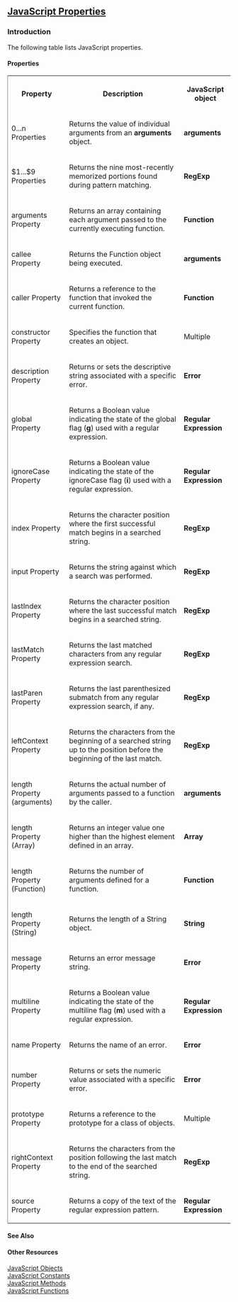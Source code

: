 ## [JavaScript Properties](JavaScript-Properties.html)

### Introduction 

 The following table lists JavaScript properties.

#### Properties 

<div id="sectionSection0" class="section" name="collapseableSection" style="" expanded="true">
  <div class="caption"></div>
  <div class="tableSection">
    <table width="50%" cellspacing="2" cellpadding="5" frame="lhs">
      <tr>
        <th>
          <p xmlns:util="util">
            Property
          </p>
        </th>
        <th>
          <p xmlns:util="util">
            Description
          </p>
        </th>
        <th>
          <p xmlns:util="util">
            JavaScript object
          </p>
        </th>
      </tr>
      <tr>
        <td>
          <p xmlns:util="util">
            0...n Properties
          </p>
        </td>
        <td>
          <p xmlns:util="util">
            Returns the value of individual arguments from an <b>arguments</b> object.
          </p>
        </td>
        <td>
          <p xmlns:util="util">
            <b>arguments</b>
          </p>
        </td>
      </tr>
      <tr>
        <td>
          <p xmlns:util="util">
            $1...$9 Properties
          </p>
        </td>
        <td>
          <p xmlns:util="util">
            Returns the nine most-recently memorized portions found during pattern matching.
          </p>
        </td>
        <td>
          <p xmlns:util="util">
            <b>RegExp</b>
          </p>
        </td>
      </tr>
      <tr>
        <td>
          <p xmlns:util="util">
            arguments Property
          </p>
        </td>
        <td>
          <p xmlns:util="util">
            Returns an array containing each argument passed to the currently executing function.
          </p>
        </td>
        <td>
          <p xmlns:util="util">
            <b>Function</b>
          </p>
        </td>
      </tr>
      <tr>
        <td>
          <p xmlns:util="util">
            callee Property
          </p>
        </td>
        <td>
          <p xmlns:util="util">
            Returns the <span sdata="langKeyword" value="Function"><span class="keyword">Function</span></span> object being executed.
          </p>
        </td>
        <td>
          <p xmlns:util="util">
            <b>arguments</b>
          </p>
        </td>
      </tr>
      <tr>
        <td>
          <p xmlns:util="util">
            caller Property
          </p>
        </td>
        <td>
          <p xmlns:util="util">
            Returns a reference to the function that invoked the current function.
          </p>
        </td>
        <td>
          <p xmlns:util="util">
            <b>Function</b>
          </p>
        </td>
      </tr>
      <tr>
        <td>
          <p xmlns:util="util">
            constructor Property
          </p>
        </td>
        <td>
          <p xmlns:util="util">
            Specifies the function that creates an object.
          </p>
        </td>
        <td>
          <p xmlns:util="util">
            Multiple
          </p>
        </td>
      </tr>
      <tr>
        <td>
          <p xmlns:util="util">
            description Property
          </p>
        </td>
        <td>
          <p xmlns:util="util">
            Returns or sets the descriptive string associated with a specific error.
          </p>
        </td>
        <td>
          <p xmlns:util="util">
            <b>Error</b>
          </p>
        </td>
      </tr>
      <tr>
        <td>
          <p xmlns:util="util">
            global Property
          </p>
        </td>
        <td>
          <p xmlns:util="util">
            Returns a Boolean value indicating the state of the global flag (<b>g</b>) used with a regular expression.
          </p>
        </td>
        <td>
          <p xmlns:util="util">
            <b>Regular Expression</b>
          </p>
        </td>
      </tr>
      <tr>
        <td>
          <p xmlns:util="util">
            ignoreCase Property
          </p>
        </td>
        <td>
          <p xmlns:util="util">
            Returns a Boolean value indicating the state of the ignoreCase flag (<b>i</b>) used with a regular expression.
          </p>
        </td>
        <td>
          <p xmlns:util="util">
            <b>Regular Expression</b>
          </p>
        </td>
      </tr>
      <tr>
        <td>
          <p xmlns:util="util">
            index Property
          </p>
        </td>
        <td>
          <p xmlns:util="util">
            Returns the character position where the first successful match begins in a searched string.
          </p>
        </td>
        <td>
          <p xmlns:util="util">
            <b>RegExp</b>
          </p>
        </td>
      </tr>
      <tr>
        <td>
          <p xmlns:util="util">
            input Property
          </p>
        </td>
        <td>
          <p xmlns:util="util">
            Returns the string against which a search was performed.
          </p>
        </td>
        <td>
          <p xmlns:util="util">
            <b>RegExp</b>
          </p>
        </td>
      </tr>
      <tr>
        <td>
          <p xmlns:util="util">
            lastIndex Property
          </p>
        </td>
        <td>
          <p xmlns:util="util">
            Returns the character position where the last successful match begins in a searched string.
          </p>
        </td>
        <td>
          <p xmlns:util="util">
            <b>RegExp</b>
          </p>
        </td>
      </tr>
      <tr>
        <td>
          <p xmlns:util="util">
            lastMatch Property
          </p>
        </td>
        <td>
          <p xmlns:util="util">
            Returns the last matched characters from any regular expression search.
          </p>
        </td>
        <td>
          <p xmlns:util="util">
            <b>RegExp</b>
          </p>
        </td>
      </tr>
      <tr>
        <td>
          <p xmlns:util="util">
            lastParen Property
          </p>
        </td>
        <td>
          <p xmlns:util="util">
            Returns the last parenthesized submatch from any regular expression search, if any.
          </p>
        </td>
        <td>
          <p xmlns:util="util">
            <b>RegExp</b>
          </p>
        </td>
      </tr>
      <tr>
        <td>
          <p xmlns:util="util">
            leftContext Property
          </p>
        </td>
        <td>
          <p xmlns:util="util">
            Returns the characters from the beginning of a searched string up to the position before the beginning of the last match.
          </p>
        </td>
        <td>
          <p xmlns:util="util">
            <b>RegExp</b>
          </p>
        </td>
      </tr>
      <tr>
        <td>
          <p xmlns:util="util">
            length Property (arguments)
          </p>
        </td>
        <td>
          <p xmlns:util="util">
            Returns the actual number of arguments passed to a function by the caller.
          </p>
        </td>
        <td>
          <p xmlns:util="util">
            <b>arguments</b>
          </p>
        </td>
      </tr>
      <tr>
        <td>
          <p xmlns:util="util">
            length Property (Array)
          </p>
        </td>
        <td>
          <p xmlns:util="util">
            Returns an integer value one higher than the highest element defined in an array.
          </p>
        </td>
        <td>
          <p xmlns:util="util">
            <b>Array</b>
          </p>
        </td>
      </tr>
      <tr>
        <td>
          <p xmlns:util="util">
            length Property (Function)
          </p>
        </td>
        <td>
          <p xmlns:util="util">
            Returns the number of arguments defined for a function.
          </p>
        </td>
        <td>
          <p xmlns:util="util">
            <b>Function</b>
          </p>
        </td>
      </tr>
      <tr>
        <td>
          <p xmlns:util="util">
            length Property (String)
          </p>
        </td>
        <td>
          <p xmlns:util="util">
            Returns the length of a <span sdata="langKeyword" value="String"><span class="keyword">String</span></span> object.
          </p>
        </td>
        <td>
          <p xmlns:util="util">
            <b>String</b>
          </p>
        </td>
      </tr>
      <tr>
        <td>
          <p xmlns:util="util">
            message Property
          </p>
        </td>
        <td>
          <p xmlns:util="util">
            Returns an error message string.
          </p>
        </td>
        <td>
          <p xmlns:util="util">
            <b>Error</b>
          </p>
        </td>
      </tr>
      <tr>
        <td>
          <p xmlns:util="util">
            multiline Property
          </p>
        </td>
        <td>
          <p xmlns:util="util">
            Returns a Boolean value indicating the state of the multiline flag (<b>m</b>) used with a regular expression.
          </p>
        </td>
        <td>
          <p xmlns:util="util">
            <b>Regular Expression</b>
          </p>
        </td>
      </tr>
      <tr>
        <td>
          <p xmlns:util="util">
            name Property
          </p>
        </td>
        <td>
          <p xmlns:util="util">
            Returns the name of an error.
          </p>
        </td>
        <td>
          <p xmlns:util="util">
            <b>Error</b>
          </p>
        </td>
      </tr>
      <tr>
        <td>
          <p xmlns:util="util">
            number Property
          </p>
        </td>
        <td>
          <p xmlns:util="util">
            Returns or sets the numeric value associated with a specific error.
          </p>
        </td>
        <td>
          <p xmlns:util="util">
            <b>Error</b>
          </p>
        </td>
      </tr>
      <tr>
        <td>
          <p xmlns:util="util">
            prototype Property
          </p>
        </td>
        <td>
          <p xmlns:util="util">
            Returns a reference to the prototype for a class of objects.
          </p>
        </td>
        <td>
          <p xmlns:util="util">
            Multiple
          </p>
        </td>
      </tr>
      <tr>
        <td>
          <p xmlns:util="util">
            rightContext Property
          </p>
        </td>
        <td>
          <p xmlns:util="util">
            Returns the characters from the position following the last match to the end of the searched string.
          </p>
        </td>
        <td>
          <p xmlns:util="util">
            <b>RegExp</b>
          </p>
        </td>
      </tr>
      <tr>
        <td>
          <p xmlns:util="util">
            source Property
          </p>
        </td>
        <td>
          <p xmlns:util="util">
            Returns a copy of the text of the regular expression pattern.
          </p>
        </td>
        <td>
          <p xmlns:util="util">
            <b>Regular Expression</b>
          </p>
        </td>
      </tr>
    </table>
  </div>
</div>

#### See Also 

<div id="seeAlsoSection" class="section" name="collapseableSection" style="">
  <h4 class="subHeading">
    Other Resources
  </h4>
  <div class="seeAlsoStyle">
    <span sdata="link" xmlns:util="util"><a href="4a29a831-41c9-4843-9385-c3879e385585.htm">JavaScript Objects</a></span>
  </div>
  <div class="seeAlsoStyle">
    <span sdata="link" xmlns:util="util"><a href="35b141cc-8116-47b1-bc0b-0f22e182f7e7.htm">JavaScript Constants</a></span>
  </div>
  <div class="seeAlsoStyle">
    <span sdata="link" xmlns:util="util"><a href="003747e2-7860-4c96-b129-5180ae0fe745.htm">JavaScript Methods</a></span>
  </div>
  <div class="seeAlsoStyle">
    <span sdata="link" xmlns:util="util"><a href="63cf9c47-9312-40c1-a4af-84547a7e5512.htm">JavaScript Functions</a></span>
  </div>
</div>


